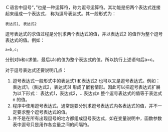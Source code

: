 Ｃ语言中逗号“，”也是一种运算符，称为逗号运算符。其功能是把两个表达式连接起来组成一个表达式， 称为逗号表达式。其一般形式为：
```  
表达式1, 表达式2
```
逗号表达式的求值过程是分别求两个表达式的值，并以表达式2 的值作为整个逗号表达式的值。例如：
```  
a=b,c;
```

分别对b和c求值，最后以c的值为整个表达式的值，所以执行上述语句后a=c。

对于逗号表达式还要说明几点：

1. 逗号表达式一般形式中的表达式1 和表达式2 也可以又是逗号表达式。例如：表达式1，(表达式2，表达式3) 形成了嵌套情形。因此可以把逗号表达式扩展为以下形式： 表达式1，表达式2，…表达式n 整个逗号表达式的值等于表达式n 的值。
2. 程序中使用逗号表达式，通常是要分别求逗号表达式内各表达式的值，并不一定要求整个逗号表达式的值。
3. 并不是在所有出现逗号的地方都组成逗号表达式，如在变量说明中，函数参数表中逗号只是用作各变量之间的间隔符。
